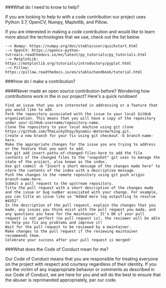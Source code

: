 ###What do I need to know to help?


If you are looking to help to with a code contribution our project uses Python 3.7, OpenCV, Numpy, Maplotlib, and Pillow.

If you are interested in making a code contribution and would like to learn more about the technologies that we use, check out the list below.

    --> Numpy: https://numpy.org/doc/stable/user/quickstart.html
    --> OpenCV: https://opencv-python-tutroals.readthedocs.io/en/latest/py_tutorials/py_tutorials.html
    --> MatplotLib: https://matplotlib.org/tutorials/introductory/pyplot.html
    --> Pillow: https://pillow.readthedocs.io/en/stable/handbook/tutorial.html


###How do I make a contribution?

####Never made an open source contribution before? Wondering how contributions work in the in our project? Here's a quick rundown!

    Find an issue that you are interested in addressing or a feature that you would like to add.
    Fork the repository associated with the issue to your local GitHub organization. This means that you will have a copy of the repository under your-GitHub-username/repository-name.
    Clone the repository to your local machine using git clone https://github.com/TheLuckyShay/Dynamic-Watermarking.git.
    Create a new branch for your fix using git checkout -b branch-name-here.
    Make the appropriate changes for the issue you are trying to address or the feature that you want to add.
    Use git add insert-paths-of-changed-files-here to add the file contents of the changed files to the "snapshot" git uses to manage the state of the project, also known as the index.
    Use git commit -m "Insert a short message of the changes made here" to store the contents of the index with a descriptive message.
    Push the changes to the remote repository using git push origin branch-name-here.
    Submit a pull request to the upstream repository.
    Title the pull request with a short description of the changes made and the issue or bug number associated with your change. For example, you can title an issue like so "Added more log outputting to resolve #4352".
    In the description of the pull request, explain the changes that you made, any issues you think exist with the pull request you made, and any questions you have for the maintainer. It's OK if your pull request is not perfect (no pull request is), the reviewer will be able to help you fix any problems and improve it!
    Wait for the pull request to be reviewed by a maintainer.
    Make changes to the pull request if the reviewing maintainer recommends them.
    Celebrate your success after your pull request is merged!


###What does the Code of Conduct mean for me?

Our Code of Conduct means that you are responsible for treating everyone on the project with respect and courtesy regardless of their identity. If you are the victim of any inappropriate behavior or comments as described in our Code of Conduct, we are here for you and will do the best to ensure that the abuser is reprimanded appropriately, per our code.
